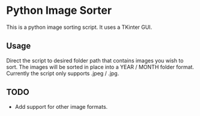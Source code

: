 # Python Image Sorter
This is a python image sorting script. It uses a TKinter GUI. 

## Usage
Direct the script to desired folder path that contains images you wish to sort. The images will be sorted in place into a YEAR / MONTH folder format. Currently the script only supports .jpeg / .jpg. 

## TODO
- Add support for other image formats. 